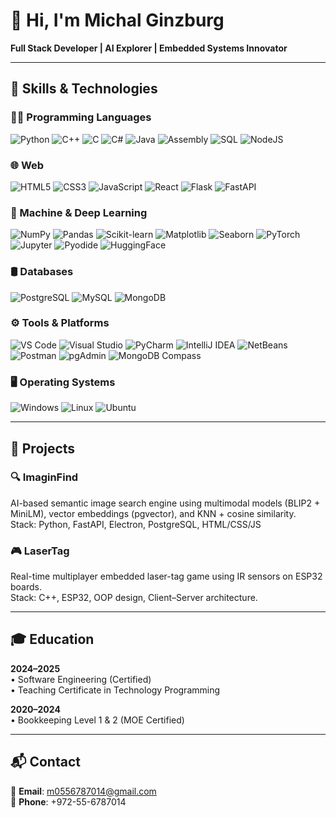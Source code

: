 
# 👋 Hi, I'm Michal Ginzburg

**Full Stack Developer | AI Explorer | Embedded Systems Innovator**

---

## 🧠 Skills & Technologies

### 👩‍💻 Programming Languages  
![Python](https://img.shields.io/badge/Python-3776AB?style=flat&logo=python&logoColor=white)
![C++](https://img.shields.io/badge/C++-00599C?style=flat&logo=c%2B%2B&logoColor=white)
![C](https://img.shields.io/badge/C-A8B9CC?style=flat&logo=c&logoColor=black)
![C#](https://img.shields.io/badge/C%23-239120?style=flat&logo=c-sharp&logoColor=white)
![Java](https://img.shields.io/badge/Java-ED8B00?style=flat&logo=openjdk&logoColor=white)
![Assembly](https://img.shields.io/badge/Assembly-6E4C13?style=flat)
![SQL](https://img.shields.io/badge/SQL-003B57?style=flat&logo=postgresql&logoColor=white)
![NodeJS](https://img.shields.io/badge/Node.js-339933?style=flat&logo=node.js&logoColor=white)

### 🌐 Web  
![HTML5](https://img.shields.io/badge/HTML5-E34F26?style=flat&logo=html5&logoColor=white)
![CSS3](https://img.shields.io/badge/CSS3-1572B6?style=flat&logo=css3&logoColor=white)
![JavaScript](https://img.shields.io/badge/JavaScript-F7DF1E?style=flat&logo=javascript&logoColor=black)
![React](https://img.shields.io/badge/React-61DAFB?style=flat&logo=react&logoColor=black)
![Flask](https://img.shields.io/badge/Flask-000000?style=flat&logo=flask)
![FastAPI](https://img.shields.io/badge/FastAPI-009688?style=flat&logo=fastapi&logoColor=white)

### 🤖 Machine & Deep Learning  
![NumPy](https://img.shields.io/badge/NumPy-013243?style=flat&logo=numpy&logoColor=white)
![Pandas](https://img.shields.io/badge/Pandas-150458?style=flat&logo=pandas&logoColor=white)
![Scikit-learn](https://img.shields.io/badge/Scikit--learn-F7931E?style=flat&logo=scikit-learn&logoColor=white)
![Matplotlib](https://img.shields.io/badge/Matplotlib-11557C?style=flat)
![Seaborn](https://img.shields.io/badge/Seaborn-3776AB?style=flat)
![PyTorch](https://img.shields.io/badge/PyTorch-EE4C2C?style=flat&logo=pytorch&logoColor=white)
![Jupyter](https://img.shields.io/badge/Jupyter-F37626?style=flat&logo=jupyter&logoColor=white)
![Pyodide](https://img.shields.io/badge/Pyodide-FFB500?style=flat)
![HuggingFace](https://img.shields.io/badge/HuggingFace-FFD21F?style=flat&logo=huggingface&logoColor=black)

### 🛢️ Databases  
![PostgreSQL](https://img.shields.io/badge/PostgreSQL-4169E1?style=flat&logo=postgresql&logoColor=white)
![MySQL](https://img.shields.io/badge/MySQL-4479A1?style=flat&logo=mysql&logoColor=white)
![MongoDB](https://img.shields.io/badge/MongoDB-47A248?style=flat&logo=mongodb&logoColor=white)

### ⚙️ Tools & Platforms  
![VS Code](https://img.shields.io/badge/VS_Code-007ACC?style=flat&logo=visual-studio-code&logoColor=white)
![Visual Studio](https://img.shields.io/badge/Visual_Studio-5C2D91?style=flat&logo=visual-studio&logoColor=white)
![PyCharm](https://img.shields.io/badge/PyCharm-000000?style=flat&logo=pycharm&logoColor=white)
![IntelliJ IDEA](https://img.shields.io/badge/IntelliJ_IDEA-000000?style=flat&logo=intellij-idea&logoColor=white)
![NetBeans](https://img.shields.io/badge/NetBeans-1B6AC6?style=flat&logo=apache-netbeans-ide&logoColor=white)
![Postman](https://img.shields.io/badge/Postman-FF6C37?style=flat&logo=postman&logoColor=white)
![pgAdmin](https://img.shields.io/badge/pgAdmin-336791?style=flat&logo=postgresql&logoColor=white)
![MongoDB Compass](https://img.shields.io/badge/MongoDB_Compass-47A248?style=flat&logo=mongodb&logoColor=white)

### 🖥️ Operating Systems  
![Windows](https://img.shields.io/badge/Windows-0078D6?style=flat&logo=windows&logoColor=white)
![Linux](https://img.shields.io/badge/Linux-FCC624?style=flat&logo=linux&logoColor=black)
![Ubuntu](https://img.shields.io/badge/Ubuntu-E95420?style=flat&logo=ubuntu&logoColor=white)

---

## 🚀 Projects

### 🔍 ImaginFind  
AI-based semantic image search engine using multimodal models (BLIP2 + MiniLM), vector embeddings (pgvector), and KNN + cosine similarity.  
Stack: Python, FastAPI, Electron, PostgreSQL, HTML/CSS/JS

### 🎮 LaserTag  
Real-time multiplayer embedded laser-tag game using IR sensors on ESP32 boards.  
Stack: C++, ESP32, OOP design, Client–Server architecture.

---

## 🎓 Education

**2024–2025**  
• Software Engineering (Certified)  
• Teaching Certificate in Technology Programming  

**2020–2024**  
• Bookkeeping Level 1 & 2 (MOE Certified)

---

## 📬 Contact

📧 **Email**: m0556787014@gmail.com  
📱 **Phone**: +972-55-6787014
